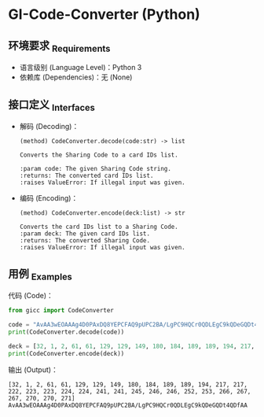 GI-Code-Converter (Python)
==========

## 环境要求 <sub>Requirements</sub>
- 语言级别 (Language Level)：Python 3
- 依赖库 (Dependencies)：无 (None)


## 接口定义 <sub>Interfaces</sub>
- 解码 (Decoding)：
    ```
    (method) CodeConverter.decode(code:str) -> list

    Converts the Sharing Code to a card IDs list.

    :param code: The given Sharing Code string.
    :returns: The converted card IDs list.
    :raises ValueError: If illegal input was given.
    ```
- 编码 (Encoding)：
    ```
    (method) CodeConverter.encode(deck:list) -> str
    
    Converts the card IDs list to a Sharing Code.
    :param deck: The given card IDs list.
    :returns: The converted Sharing Code.
    :raises ValueError: If illegal input was given.
    ```


## 用例 <sub>Examples</sub>
代码 (Code)：
```python
from gicc import CodeConverter

code = "AvAA3wEOAAAg4D0PAxDQ8YEPCFAQ9pUPC2BA/LgPC9HQCr0QDLEgC9kQDeGQDt4QDfAA"
print(CodeConverter.decode(code))

deck = [32, 1, 2, 61, 61, 129, 129, 149, 180, 184, 189, 189, 194, 217, 217, 222, 223, 223, 224, 224, 241, 241, 245, 246, 246, 252, 253, 266, 267, 267, 270, 270, 271]
print(CodeConverter.encode(deck))
```

输出 (Output)：
```
[32, 1, 2, 61, 61, 129, 129, 149, 180, 184, 189, 189, 194, 217, 217, 222, 223, 223, 224, 224, 241, 241, 245, 246, 246, 252, 253, 266, 267, 267, 270, 270, 271]
AvAA3wEOAAAg4D0PAxDQ8YEPCFAQ9pUPC2BA/LgPC9HQCr0QDLEgC9kQDeGQDt4QDfAA
```
